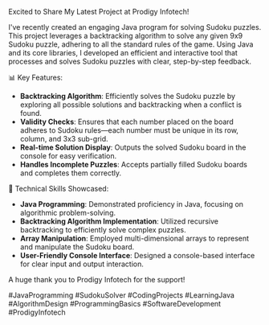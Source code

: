 Excited to Share My Latest Project at Prodigy Infotech! 

I've recently created an engaging Java program for solving Sudoku puzzles. This project leverages a backtracking algorithm to solve any given 9x9 Sudoku puzzle, adhering to all the standard rules of the game. Using Java and its core libraries, I developed an efficient and interactive tool that processes and solves Sudoku puzzles with clear, step-by-step feedback.

📊 Key Features:

- **Backtracking Algorithm**: Efficiently solves the Sudoku puzzle by exploring all possible solutions and backtracking when a conflict is found.
- **Validity Checks**: Ensures that each number placed on the board adheres to Sudoku rules—each number must be unique in its row, column, and 3x3 sub-grid.
- **Real-time Solution Display**: Outputs the solved Sudoku board in the console for easy verification.
- **Handles Incomplete Puzzles**: Accepts partially filled Sudoku boards and completes them correctly.

🔧 Technical Skills Showcased:

- **Java Programming**: Demonstrated proficiency in Java, focusing on algorithmic problem-solving.
- **Backtracking Algorithm Implementation**: Utilized recursive backtracking to efficiently solve complex puzzles.
- **Array Manipulation**: Employed multi-dimensional arrays to represent and manipulate the Sudoku board.
- **User-Friendly Console Interface**: Designed a console-based interface for clear input and output interaction.

A huge thank you to Prodigy Infotech for the support!

#JavaProgramming #SudokuSolver #CodingProjects #LearningJava #AlgorithmDesign #ProgrammingBasics #SoftwareDevelopment #ProdigyInfotech
